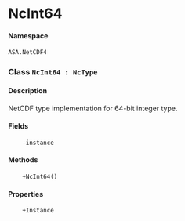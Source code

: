 # NcInt64

#### Namespace
`ASA.NetCDF4`

### Class `NcInt64 : NcType`

#### Description
NetCDF type implementation for 64-bit integer type.

#### Fields
        -instance
#### Methods
        +NcInt64()
#### Properties
        +Instance

